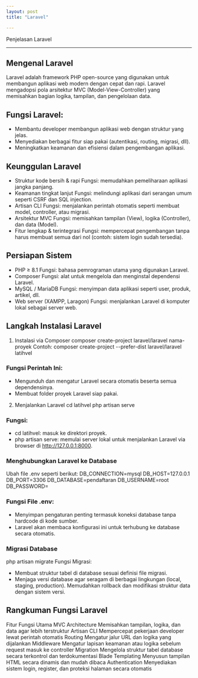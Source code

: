 ```yaml
---
layout: post
title: "Laravel"

---
```


Penjelasan Laravel

---

## Mengenal Laravel
Laravel adalah framework PHP open-source yang digunakan untuk membangun aplikasi web modern dengan cepat dan rapi. Laravel mengadopsi pola arsitektur MVC (Model-View-Controller) yang memisahkan bagian logika, tampilan, dan pengelolaan data.
## Fungsi Laravel:
- Membantu developer membangun aplikasi web dengan struktur yang jelas.
- Menyediakan berbagai fitur siap pakai (autentikasi, routing, migrasi, dll).
- Meningkatkan keamanan dan efisiensi dalam pengembangan aplikasi.
## Keunggulan Laravel
- Struktur kode bersih & rapi
Fungsi: memudahkan pemeliharaan aplikasi jangka panjang.
- Keamanan tingkat lanjut
Fungsi: melindungi aplikasi dari serangan umum seperti CSRF dan SQL injection.
- Artisan CLI
Fungsi: menjalankan perintah otomatis seperti membuat model, controller, atau migrasi.
- Arsitektur MVC
Fungsi: memisahkan tampilan (View), logika (Controller), dan data (Model).
- Fitur lengkap & terintegrasi
Fungsi: mempercepat pengembangan tanpa harus membuat semua dari nol (contoh: sistem login sudah tersedia).

## Persiapan Sistem
- PHP ≥ 8.1
  Fungsi: bahasa pemrograman utama yang digunakan Laravel.
- Composer
  Fungsi: alat untuk mengelola dan menginstal dependensi Laravel.
- MySQL / MariaDB
  Fungsi: menyimpan data aplikasi seperti user, produk, artikel, dll.
- Web server (XAMPP, Laragon)
  Fungsi: menjalankan Laravel di komputer lokal sebagai server web. 

## Langkah Instalasi Laravel
1. Instalasi via Composer
composer create-project laravel/laravel nama-proyek
Contoh:
composer create-project --prefer-dist laravel/laravel latihvel
### Fungsi Perintah Ini:
- Mengunduh dan mengatur Laravel secara otomatis beserta semua dependensinya.
- Membuat folder proyek Laravel siap pakai.
2. Menjalankan Laravel
cd latihvel
php artisan serve
### Fungsi:
- cd latihvel: masuk ke direktori proyek.
- php artisan serve: memulai server lokal untuk menjalankan Laravel via browser di http://127.0.0.1:8000.
### Menghubungkan Laravel ke Database
Ubah file .env seperti berikut:
DB_CONNECTION=mysql
DB_HOST=127.0.0.1
DB_PORT=3306
DB_DATABASE=pendaftaran
DB_USERNAME=root
DB_PASSWORD=
### Fungsi File .env:
- Menyimpan pengaturan penting termasuk koneksi database tanpa hardcode di kode sumber.
- Laravel akan membaca konfigurasi ini untuk terhubung ke database secara otomatis.
### Migrasi Database
php artisan migrate
 Fungsi Migrasi:
- Membuat struktur tabel di database sesuai definisi file migrasi.
- Menjaga versi database agar seragam di berbagai lingkungan (local, staging, production).
 Memudahkan rollback dan modifikasi struktur data dengan sistem versi.

## Rangkuman Fungsi Laravel
Fitur	Fungsi Utama
MVC Architecture	Memisahkan tampilan, logika, dan data agar lebih terstruktur
Artisan CLI	Mempercepat pekerjaan developer lewat perintah otomatis
Routing	Mengatur jalur URL dan logika yang dijalankan
Middleware	Mengatur lapisan keamanan atau logika sebelum request masuk ke controller
Migration	Mengelola struktur tabel database secara terkontrol dan terdokumentasi
Blade Templating	Menyusun tampilan HTML secara dinamis dan mudah dibaca
Authentication	Menyediakan sistem login, register, dan proteksi halaman secara otomatis

